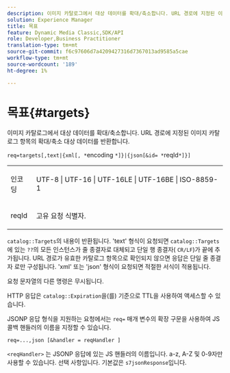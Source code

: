 ```yaml
---
description: 이미지 카탈로그에서 대상 데이터를 확대/축소합니다. URL 경로에 지정된 이미지 카탈로그 항목의 확대/축소 대상 데이터를 반환합니다.
solution: Experience Manager
title: 목표
feature: Dynamic Media Classic,SDK/API
role: Developer,Business Practitioner
translation-type: tm+mt
source-git-commit: f6c97606d7a4209427316d7367013ad9585a5cae
workflow-type: tm+mt
source-wordcount: '189'
ht-degree: 1%

---
```



# 목표{#targets}

이미지 카탈로그에서 대상 데이터를 확대/축소합니다. URL 경로에 지정된 이미지 카탈로그 항목의 확대/축소 대상 데이터를 반환합니다.

`req=targets[,text|{xml[, *`encoding `*]}|{json[&id= *`reqId`*]}]`

<table id="simpletable_D64E706258FD4A9C9C8026D97B472FCC"> 
 <tr class="strow"> 
  <td class="stentry"> <p><span class="codeph"><span class="varname"> 인코딩</span> </span> </p> </td> 
  <td class="stentry"> <p><span class="codeph"> UTF-8 | UTF-16 | UTF-16LE | UTF-16BE | ISO-8859-1</span> </p></td> 
 </tr> 
 <tr class="strow"> 
  <td class="stentry"> <p><span class="codeph"><span class="varname"> reqId</span></span> </p></td> 
  <td class="stentry"> <p>고유 요청 식별자. </p></td> 
 </tr> 
</table>

`catalog::Targets`의 내용이 반환됩니다. &#39;text&#39; 형식이 요청되면 `catalog::Targets`에 있는 `??`의 모든 인스턴스가 줄 종결자로 대체되고 단일 행 종결자( `CR/LF`)가 끝에 추가됩니다. URL 경로가 유효한 카탈로그 항목으로 확인되지 않으면 응답은 단일 줄 종결자 로만 구성됩니다. &#39;xml&#39; 또는 &#39;json&#39; 형식이 요청되면 적절한 서식이 적용됩니다.

요청 문자열의 다른 명령은 무시됩니다.

HTTP 응답은 `catalog::Expiration`을(를) 기준으로 TTL을 사용하여 액세스할 수 있습니다.

JSONP 응답 형식을 지원하는 요청에서는 `req=` 매개 변수의 확장 구문을 사용하여 JS 콜백 핸들러의 이름을 지정할 수 있습니다.

`req=...,json [&handler = reqHandler ]`

`<reqHandler>` 는 JSONP 응답에 있는 JS 핸들러의 이름입니다. a-z, A-Z 및 0-9자만 사용할 수 있습니다. 선택 사항입니다. 기본값은 `s7jsonResponse`입니다.
